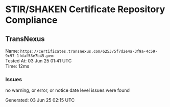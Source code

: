 # STIR/SHAKEN Certificate Repository Compliance

## TransNexus

Name: `https://certificates.transnexus.com/625J/5f7d2e4a-3f9a-4c59-9c97-1fdaf53e7b45.pem`\
Tested At: 03 Jun 25 01:41 UTC\
Time: 12ms

### Issues

no warning, or error, or notice date level issues were found

Generated: 03 Jun 25 02:15 UTC